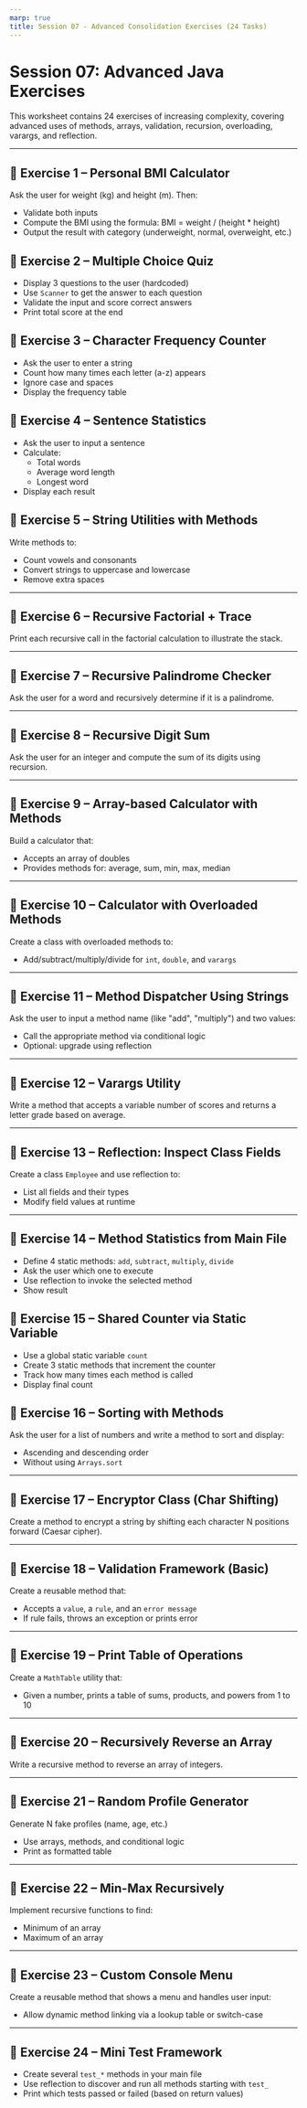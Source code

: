 ```yaml
---
marp: true
title: Session 07 - Advanced Consolidation Exercises (24 Tasks)
---
```


# Session 07: Advanced Java Exercises

This worksheet contains 24 exercises of increasing complexity, covering advanced uses of methods, arrays, validation, recursion, overloading, varargs, and reflection.

---

## 🧪 Exercise 1 – Personal BMI Calculator

Ask the user for weight (kg) and height (m). Then:
- Validate both inputs
- Compute the BMI using the formula: BMI = weight / (height * height)
- Output the result with category (underweight, normal, overweight, etc.)
## 🧪 Exercise 2 – Multiple Choice Quiz

- Display 3 questions to the user (hardcoded)
- Use `Scanner` to get the answer to each question
- Validate the input and score correct answers
- Print total score at the end
## 🧪 Exercise 3 – Character Frequency Counter

- Ask the user to enter a string
- Count how many times each letter (a-z) appears
- Ignore case and spaces
- Display the frequency table
## 🧪 Exercise 4 – Sentence Statistics

- Ask the user to input a sentence
- Calculate:
    - Total words
    - Average word length
    - Longest word
- Display each result
## 🧪 Exercise 5 – String Utilities with Methods

Write methods to:
- Count vowels and consonants
- Convert strings to uppercase and lowercase
- Remove extra spaces

---

## 🧪 Exercise 6 – Recursive Factorial + Trace

Print each recursive call in the factorial calculation to illustrate the stack.

---

## 🧪 Exercise 7 – Recursive Palindrome Checker

Ask the user for a word and recursively determine if it is a palindrome.

---

## 🧪 Exercise 8 – Recursive Digit Sum

Ask the user for an integer and compute the sum of its digits using recursion.

---

## 🧪 Exercise 9 – Array-based Calculator with Methods

Build a calculator that:
- Accepts an array of doubles
- Provides methods for: average, sum, min, max, median

---

## 🧪 Exercise 10 – Calculator with Overloaded Methods

Create a class with overloaded methods to:
- Add/subtract/multiply/divide for `int`, `double`, and `varargs`

---

## 🧪 Exercise 11 – Method Dispatcher Using Strings

Ask the user to input a method name (like "add", "multiply") and two values:
- Call the appropriate method via conditional logic
- Optional: upgrade using reflection

---

## 🧪 Exercise 12 – Varargs Utility

Write a method that accepts a variable number of scores and returns a letter grade based on average.

---

## 🧪 Exercise 13 – Reflection: Inspect Class Fields

Create a class `Employee` and use reflection to:
- List all fields and their types
- Modify field values at runtime

---

## 🧪 Exercise 14 – Method Statistics from Main File

- Define 4 static methods: `add`, `subtract`, `multiply`, `divide`
- Ask the user which one to execute
- Use reflection to invoke the selected method
- Show result
## 🧪 Exercise 15 – Shared Counter via Static Variable

- Use a global static variable `count`
- Create 3 static methods that increment the counter
- Track how many times each method is called
- Display final count
## 🧪 Exercise 16 – Sorting with Methods

Ask the user for a list of numbers and write a method to sort and display:
- Ascending and descending order
- Without using `Arrays.sort`

---

## 🧪 Exercise 17 – Encryptor Class (Char Shifting)

Create a method to encrypt a string by shifting each character N positions forward (Caesar cipher).

---

## 🧪 Exercise 18 – Validation Framework (Basic)

Create a reusable method that:
- Accepts a `value`, a `rule`, and an `error message`
- If rule fails, throws an exception or prints error

---

## 🧪 Exercise 19 – Print Table of Operations

Create a `MathTable` utility that:
- Given a number, prints a table of sums, products, and powers from 1 to 10

---

## 🧪 Exercise 20 – Recursively Reverse an Array

Write a recursive method to reverse an array of integers.

---

## 🧪 Exercise 21 – Random Profile Generator

Generate N fake profiles (name, age, etc.)
- Use arrays, methods, and conditional logic
- Print as formatted table

---

## 🧪 Exercise 22 – Min-Max Recursively

Implement recursive functions to find:
- Minimum of an array
- Maximum of an array

---

## 🧪 Exercise 23 – Custom Console Menu

Create a reusable method that shows a menu and handles user input:
- Allow dynamic method linking via a lookup table or switch-case

---

## 🧪 Exercise 24 – Mini Test Framework

- Create several `test_*` methods in your main file
- Use reflection to discover and run all methods starting with `test_`
- Print which tests passed or failed (based on return values)